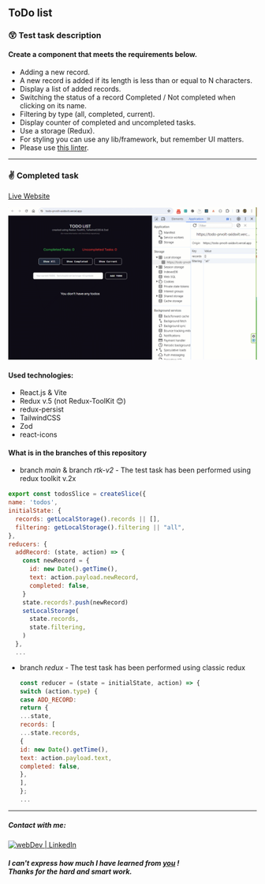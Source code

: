 ## ToDo list

### 😲 Test task description

#### Create a component that meets the requirements below.

- Adding a new record.
- A new record is added if its length is less than or equal to N characters.
- Display a list of added records.
- Switching the status of a record Completed / Not completed when clicking on its name.
- Filtering by type (all, completed, current).
- Display counter of completed and uncompleted tasks.
- Use a storage (Redux).
- For styling you can use any lib/framework, but remember UI matters.
- Please use [this linter](https://github.com/wemake-services/wemake-frontend-styleguide).

---

### ✌️ Completed task

[Live Website](https://todo-prvolt-sxidsvit.vercel.app/)

![](demo.gif)

#### Used technologies:

- React.js & Vite
- Redux v.5 (not Redux-ToolKit 😊)
- redux-persist
- TailwindCSS
- Zod
- react-icons

#### What is in the branches of this repository

- branch _main_ & branch _rtk-v2_ - The test task has been performed using redux toolkit v.2x

```js
export const todosSlice = createSlice({
name: 'todos',
initialState: {
  records: getLocalStorage().records || [],
  filtering: getLocalStorage().filtering || "all",
},
reducers: {
  addRecord: (state, action) => {
    const newRecord = {
      id: new Date().getTime(),
      text: action.payload.newRecord,
      completed: false,
    }
    state.records?.push(newRecord)
    setLocalStorage(
      state.records,
      state.filtering,
    )
  },
  ...
```

- branch _redux_ - The test task has been performed using classic redux

  ```js
  const reducer = (state = initialState, action) => {
  switch (action.type) {
  case ADD_RECORD:
  return {
  ...state,
  records: [
  ...state.records,
  {
  id: new Date().getTime(),
  text: action.payload.text,
  completed: false,
  },
  ],
  };
  ...
  ```

---

##### Contact with me:

[<img alt="webDev | LinkedIn" src="https://img.shields.io/badge/linkedin-0077B5.svg?&style=for-the-badge&logo=linkedin&logoColor=white" />][linkedin]

[linkedin]: https://www.linkedin.com/in/sergiy-antonyuk/

##### I can't express how much I have learned from [you](https://www.youtube.com/channel/UCFq12kPZg4wTNPO7V_g3B-A) ! <br> Thanks for the hard and smart work.

```

```
